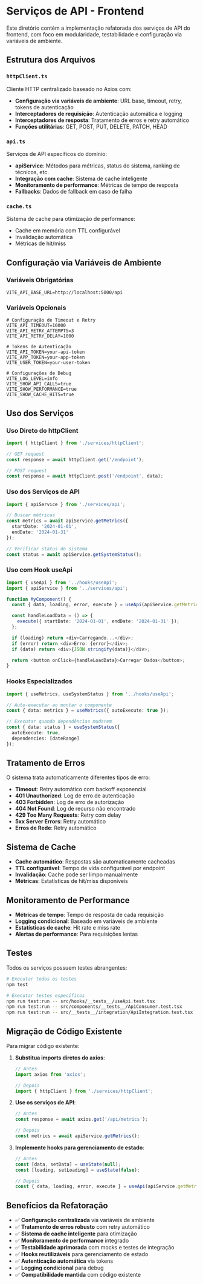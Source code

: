 # Serviços de API - Frontend

Este diretório contém a implementação refatorada dos serviços de API do frontend, com foco em modularidade, testabilidade e configuração via variáveis de ambiente.

## Estrutura dos Arquivos

### `httpClient.ts`
Cliente HTTP centralizado baseado no Axios com:
- **Configuração via variáveis de ambiente**: URL base, timeout, retry, tokens de autenticação
- **Interceptadores de requisição**: Autenticação automática e logging
- **Interceptadores de resposta**: Tratamento de erros e retry automático
- **Funções utilitárias**: GET, POST, PUT, DELETE, PATCH, HEAD

### `api.ts`
Serviços de API específicos do domínio:
- **apiService**: Métodos para métricas, status do sistema, ranking de técnicos, etc.
- **Integração com cache**: Sistema de cache inteligente
- **Monitoramento de performance**: Métricas de tempo de resposta
- **Fallbacks**: Dados de fallback em caso de falha

### `cache.ts`
Sistema de cache para otimização de performance:
- Cache em memória com TTL configurável
- Invalidação automática
- Métricas de hit/miss

## Configuração via Variáveis de Ambiente

### Variáveis Obrigatórias
```env
VITE_API_BASE_URL=http://localhost:5000/api
```

### Variáveis Opcionais
```env
# Configuração de Timeout e Retry
VITE_API_TIMEOUT=10000
VITE_API_RETRY_ATTEMPTS=3
VITE_API_RETRY_DELAY=1000

# Tokens de Autenticação
VITE_API_TOKEN=your-api-token
VITE_APP_TOKEN=your-app-token
VITE_USER_TOKEN=your-user-token

# Configurações de Debug
VITE_LOG_LEVEL=info
VITE_SHOW_API_CALLS=true
VITE_SHOW_PERFORMANCE=true
VITE_SHOW_CACHE_HITS=true
```

## Uso dos Serviços

### Uso Direto do httpClient
```typescript
import { httpClient } from './services/httpClient';

// GET request
const response = await httpClient.get('/endpoint');

// POST request
const response = await httpClient.post('/endpoint', data);
```

### Uso dos Serviços de API
```typescript
import { apiService } from './services/api';

// Buscar métricas
const metrics = await apiService.getMetrics({
  startDate: '2024-01-01',
  endDate: '2024-01-31'
});

// Verificar status do sistema
const status = await apiService.getSystemStatus();
```

### Uso com Hook useApi
```typescript
import { useApi } from '../hooks/useApi';
import { apiService } from '../services/api';

function MyComponent() {
  const { data, loading, error, execute } = useApi(apiService.getMetrics);

  const handleLoadData = () => {
    execute({ startDate: '2024-01-01', endDate: '2024-01-31' });
  };

  if (loading) return <div>Carregando...</div>;
  if (error) return <div>Erro: {error}</div>;
  if (data) return <div>{JSON.stringify(data)}</div>;

  return <button onClick={handleLoadData}>Carregar Dados</button>;
}
```

### Hooks Especializados
```typescript
import { useMetrics, useSystemStatus } from '../hooks/useApi';

// Auto-executar ao montar o componente
const { data: metrics } = useMetrics({ autoExecute: true });

// Executar quando dependências mudarem
const { data: status } = useSystemStatus({
  autoExecute: true,
  dependencies: [dateRange]
});
```

## Tratamento de Erros

O sistema trata automaticamente diferentes tipos de erro:

- **Timeout**: Retry automático com backoff exponencial
- **401 Unauthorized**: Log de erro de autenticação
- **403 Forbidden**: Log de erro de autorização
- **404 Not Found**: Log de recurso não encontrado
- **429 Too Many Requests**: Retry com delay
- **5xx Server Errors**: Retry automático
- **Erros de Rede**: Retry automático

## Sistema de Cache

- **Cache automático**: Respostas são automaticamente cacheadas
- **TTL configurável**: Tempo de vida configurável por endpoint
- **Invalidação**: Cache pode ser limpo manualmente
- **Métricas**: Estatísticas de hit/miss disponíveis

## Monitoramento de Performance

- **Métricas de tempo**: Tempo de resposta de cada requisição
- **Logging condicional**: Baseado em variáveis de ambiente
- **Estatísticas de cache**: Hit rate e miss rate
- **Alertas de performance**: Para requisições lentas

## Testes

Todos os serviços possuem testes abrangentes:

```bash
# Executar todos os testes
npm test

# Executar testes específicos
npm run test:run -- src/hooks/__tests__/useApi.test.tsx
npm run test:run -- src/components/__tests__/ApiConsumer.test.tsx
npm run test:run -- src/__tests__/integration/ApiIntegration.test.tsx
```

## Migração de Código Existente

Para migrar código existente:

1. **Substitua imports diretos do axios**:
   ```typescript
   // Antes
   import axios from 'axios';
   
   // Depois
   import { httpClient } from './services/httpClient';
   ```

2. **Use os serviços de API**:
   ```typescript
   // Antes
   const response = await axios.get('/api/metrics');
   
   // Depois
   const metrics = await apiService.getMetrics();
   ```

3. **Implemente hooks para gerenciamento de estado**:
   ```typescript
   // Antes
   const [data, setData] = useState(null);
   const [loading, setLoading] = useState(false);
   
   // Depois
   const { data, loading, error, execute } = useApi(apiService.getMetrics);
   ```

## Benefícios da Refatoração

- ✅ **Configuração centralizada** via variáveis de ambiente
- ✅ **Tratamento de erros robusto** com retry automático
- ✅ **Sistema de cache inteligente** para otimização
- ✅ **Monitoramento de performance** integrado
- ✅ **Testabilidade aprimorada** com mocks e testes de integração
- ✅ **Hooks reutilizáveis** para gerenciamento de estado
- ✅ **Autenticação automática** via tokens
- ✅ **Logging condicional** para debug
- ✅ **Compatibilidade mantida** com código existente